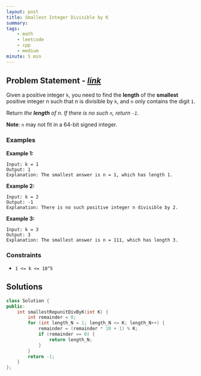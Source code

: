 ```yaml
---
layout: post
title: Smallest Integer Divisible by K
summary:
tags:
    - math
    - leetcode
    - cpp
    - medium
minute: 5 min
---
```


## Problem Statement - [*link*](https://leetcode.com/problems/smallest-integer-divisible-by-k)  

Given a positive integer `k`, you need to find the **length** of the **smallest** positive integer n such that n is divisible by `k`, and `n` only contains the digit `1`.

Return *the **length** of n. If there is no such `n`, return `-1`.*

**Note**: `n` may not fit in a 64-bit signed integer.


### Examples

**Example 1:**  
```
Input: k = 1
Output: 1
Explanation: The smallest answer is n = 1, which has length 1.
```

**Example 2:**  
```
Input: k = 2
Output: -1
Explanation: There is no such positive integer n divisible by 2.
```

**Example 3:**  
```
Input: k = 3
Output: 3
Explanation: The smallest answer is n = 111, which has length 3.
```

### Constraints
+ `1 <= k <= 10^5`

## Solutions

```cpp
class Solution {
public:
    int smallestRepunitDivByK(int K) {
        int remainder = 0;
        for (int length_N = 1; length_N <= K; length_N++) {
            remainder = (remainder * 10 + 1) % K;
            if (remainder == 0) {
                return length_N;
            }
        }
        return -1;        
    }
};
```

